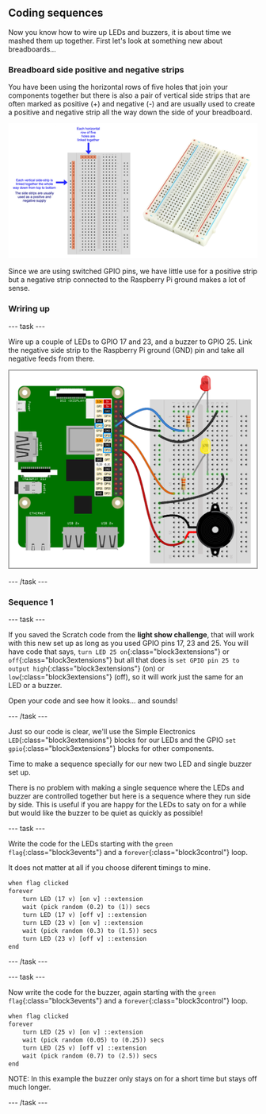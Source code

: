 ## Coding sequences

Now you know how to wire up LEDs and buzzers, it is about time we mashed them up together. First let's look at something new about breadboards...

### Breadboard side positive and negative strips

You have been using the horizontal rows of five holes that join your components together but there is also a pair of vertical side strips that are often marked as positive (+) and negative (-) and are usually used to create a positive and negative strip all the way down the side of your breadboard. 

![Breadboard.png](images/sequences_breadboardSideStrip.png)

Since we are using switched GPIO pins, we have little use for a positive strip but a negative strip connected to the Raspberry Pi ground makes a lot of sense.

### Wriring up

--- task ---

Wire up a couple of LEDs to GPIO 17 and 23, and a buzzer to GPIO 25. Link the negative side strip to the Raspberry Pi ground (GND) pin and take all negative feeds from there.

![Two LEDs and a buzzer.png](images/sequences_2LEDsAnd1Buzzer.png)

--- /task ---

### Sequence 1

--- task ---

If you saved the Scratch code from the **light show challenge**, that will work with this new set up as long as you used GPIO pins 17, 23 and 25. You will have code that says, `turn LED 25 on`{:class="block3extensions"} or `off`{:class="block3extensions"} but all that does is `set GPIO pin 25 to output high`{:class="block3extensions"} (on) or `low`{:class="block3extensions"} (off), so it will work just the same for an LED or a buzzer.

Open your code and see how it looks... and sounds!

--- /task ---

Just so our code is clear, we'll use the Simple Electronics `LED`{:class="block3extensions"} blocks for our LEDs and the GPIO `set gpio`{:class="block3extensions"} blocks for other components.

Time to make a sequence specially for our new two LED and single buzzer set up.

There is no problem with making a single sequence where the LEDs and buzzer are controlled together but here is a sequence where they run side by side. This is useful if you are happy for the LEDs to saty on for a while but would like the buzzer to be quiet as quickly as possible!

--- task ---

Write the code for the LEDs starting with the `green flag`{:class="block3events"} and a `forever`{:class="block3control"} loop.

It does not matter at all if you choose diferent timings to mine.

```blocks3
when flag clicked
forever
    turn LED (17 v) [on v] ::extension
    wait (pick random (0.2) to (1)) secs
    turn LED (17 v) [off v] ::extension
    turn LED (23 v) [on v] ::extension
    wait (pick random (0.3) to (1.5)) secs
    turn LED (23 v) [off v] ::extension
end
```

--- /task ---

--- task ---

Now write the code for the buzzer, again starting with the `green flag`{:class="block3events"} and a `forever`{:class="block3control"} loop.

```blocks3
when flag clicked
forever
    turn LED (25 v) [on v] ::extension
    wait (pick random (0.05) to (0.25)) secs
    turn LED (25 v) [off v] ::extension
    wait (pick random (0.7) to (2.5)) secs
end
```
NOTE: In this example the buzzer only stays on for a short time but stays off much longer.

--- /task ---

